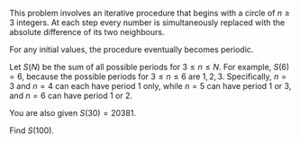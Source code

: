 This problem involves an iterative procedure that begins with a circle of $n\ge 3$ integers. At each step every number is simultaneously replaced with the absolute difference of its two neighbours.

For any initial values, the procedure eventually becomes periodic.

Let $S(N)$ be the sum of all possible periods for $3\le n \leq N$. For example, $S(6) = 6$, because the possible periods for $3\le n \leq 6$ are $1, 2, 3$. Specifically, $n=3$ and $n=4$ can each have period $1$ only, while $n=5$ can have period $1$ or $3$, and $n=6$ can have period $1$ or $2$.

You are also given $S(30) = 20381$.

Find $S(100)$.